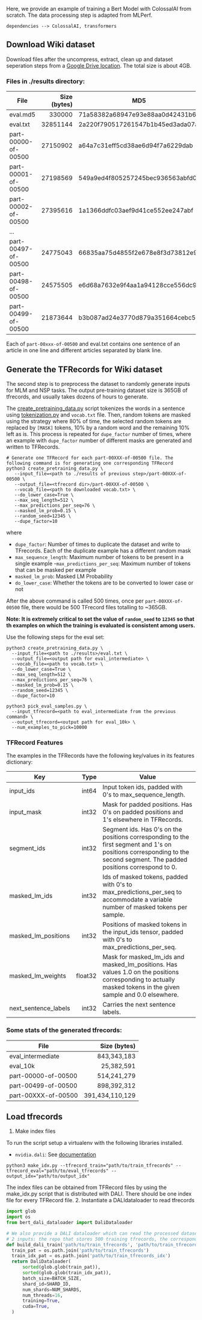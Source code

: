 

Here, we provide an example of training a Bert Model with ColossalAI from scratch. The data processing step is adapted from MLPerf.
```
dependencies --> ColossalAI, transformers
```

## Download Wiki dataset

Download files after the uncompress, extract, clean up and dataset seperation steps from a [Google Drive location](https://drive.google.com/corp/drive/u/0/folders/1cywmDnAsrP5-2vsr8GDc6QUc7VWe-M3v).  The total size is about 4GB.

### Files in ./results directory:

| File                | Size (bytes) | MD5                              |
| ------------------- | -----------: | -------------------------------- |
| eval.md5            |       330000 | 71a58382a68947e93e88aa0d42431b6c |
| eval.txt            |     32851144 | 2a220f790517261547b1b45ed3ada07a |
| part-00000-of-00500 |     27150902 | a64a7c31eff5cd38ae6d94f7a6229dab |
| part-00001-of-00500 |     27198569 | 549a9ed4f805257245bec936563abfd0 |
| part-00002-of-00500 |     27395616 | 1a1366ddfc03aef9d41ce552ee247abf |
| ...                 |              |                                  |
| part-00497-of-00500 |     24775043 | 66835aa75d4855f2e678e8f3d73812e9 |
| part-00498-of-00500 |     24575505 | e6d68a7632e9f4aa1a94128cce556dc9 |
| part-00499-of-00500 |     21873644 | b3b087ad24e3770d879a351664cebc5a |

Each of `part-00xxx-of-00500` and eval.txt contains one sentence of an article in one line and different articles separated by blank line.

## Generate the TFRecords for Wiki dataset

The second step is to preprocess the dataset to randomly generate inputs for MLM and NSP tasks. The output pre-training dataset size is 365GB of tfrecords, and usually takes dozens of hours to generate.

The [create_pretraining_data.py](./cleanup_scripts/create_pretraining_data.py) script tokenizes the words in a sentence using [tokenization.py](./creanup_scripts/tokenization.py) and `vocab.txt` file. Then, random tokens are masked using the strategy where 80% of time, the selected random tokens are replaced by `[MASK]` tokens, 10% by a random word and the remaining 10% left as is. This process is repeated for `dupe_factor` number of times, where an example with `dupe_factor` number of different masks are generated and written to TFRecords.

```shell
# Generate one TFRecord for each part-00XXX-of-00500 file. The following command is for generating one corresponding TFRecord
python3 create_pretraining_data.py \
   --input_file=<path to ./results of previous step>/part-00XXX-of-00500 \
   --output_file=<tfrecord dir>/part-00XXX-of-00500 \
   --vocab_file=<path to downloaded vocab.txt> \
   --do_lower_case=True \
   --max_seq_length=512 \
   --max_predictions_per_seq=76 \
   --masked_lm_prob=0.15 \
   --random_seed=12345 \
   --dupe_factor=10
```
where

- `dupe_factor`:  Number of times to duplicate the dataset and write to TFrecords. Each of the duplicate example has a different random mask
- `max_sequence_length`: Maximum number of tokens to be present in a single example
-`max_predictions_per_seq`: Maximum number of tokens that can be masked per example
- `masked_lm_prob`: Masked LM Probability
- `do_lower_case`: Whether the tokens are to be converted to lower case or not

After the above command is called 500 times, once per `part-00XXX-of-00500` file, there would be 500 TFrecord files totalling to ~365GB.

**Note: It is extremely critical to set the value of `random_seed` to `12345` so that th examples on which the training is evaluated is consistent among users.**

Use the following steps for the eval set:

```shell
python3 create_pretraining_data.py \
  --input_file=<path to ./results>/eval.txt \
  --output_file=<output path for eval_intermediate> \
  --vocab_file=<path to vocab.txt> \
  --do_lower_case=True \
  --max_seq_length=512 \
  --max_predictions_per_seq=76 \
  --masked_lm_prob=0.15 \
  --random_seed=12345 \
  --dupe_factor=10

python3 pick_eval_samples.py \
  --input_tfrecord=<path to eval_intermediate from the previous command> \
  --output_tfrecord=<output path for eval_10k> \
  --num_examples_to_pick=10000
```

### TFRecord Features

The examples in the TFRecords have the following key/values in its features dictionary:

| Key                  |    Type | Value                                                        |
| -------------------- | ------: | ------------------------------------------------------------ |
| input_ids            |   int64 | Input token ids, padded with 0's to max_sequence_length.     |
| input_mask           |   int32 | Mask for padded positions. Has 0's on padded positions and 1's elsewhere in TFRecords. |
| segment_ids          |   int32 | Segment ids. Has 0's on the positions corresponding to the first segment and 1's on positions corresponding to the second segment. The padded positions correspond to 0. |
| masked_lm_ids        |   int32 | Ids of masked tokens, padded with 0's to max_predictions_per_seq to accommodate a variable number of masked tokens per sample. |
| masked_lm_positions  |   int32 | Positions of masked tokens in the input_ids tensor, padded with 0's to max_predictions_per_seq. |
| masked_lm_weights    | float32 | Mask for masked_lm_ids and masked_lm_positions. Has values 1.0 on the positions corresponding to actually masked tokens in the given sample and 0.0 elsewhere. |
| next_sentence_labels |   int32 | Carries the next sentence labels.                            |

### Some stats of the generated tfrecords:

| File                |    Size (bytes) |
| ------------------- | --------------: |
| eval_intermediate   |     843,343,183 |
| eval_10k            |      25,382,591 |
| part-00000-of-00500 |     514,241,279 |
| part-00499-of-00500 |     898,392,312 |
| part-00XXX-of-00500 | 391,434,110,129 |

## Load tfrecords

1. Make index files
   

  To run the script setup a virtualenv with the following libraries installed.

  - `nvidia.dali`: See [documentation](https://docs.nvidia.com/deeplearning/dali/user-guide/docs/installation.html)

  ```
  python3 make_idx.py --tfrecord_train="path/to/train_tfrecords" --tfrecord_eval="path/to/eval_tfrecords" --output_idx="path/to/output_idx"
  ```

  The index files can be obtained from TFRecord files by using the make_idx.py script that is distributed with DALI. There should be one index file for every TFRecord file.
2. Instantiate a DALIdataloader to read tfrecords

  ```python
import glob
import os
from bert_dali_dataloader import DaliDataloader

# We also provide a DALI dataloader which can read the processed dataset. 
# 2 inputs: the repo that stores 500 training tfrecords, the corresponding index repo
def build_dali_train('path/to/train_tfrecords', 'path/to/train_tfrecords_idx'):
    train_pat = os.path.join('path/to/train_tfrecords')
    train_idx_pat = os.path.join('path/to/train_tfrecords_idx')
    return DaliDataloader(
        sorted(glob.glob(train_pat)),
        sorted(glob.glob(train_idx_pat)),
        batch_size=BATCH_SIZE,
        shard_id=SHARD_ID,
        num_shards=NUM_SHARDS,
        num_threads=16,
        training=True,
        cuda=True,  
    )
  ```
